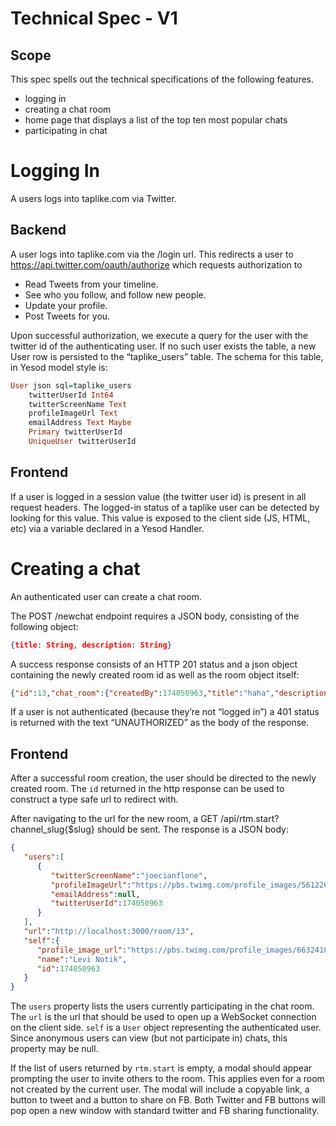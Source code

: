 # Technical Spec - V1

## Scope

This spec spells out the technical specifications of the following features.

- logging in
- creating a chat room
- home page that displays a list of the top ten most popular chats
- participating in chat

# Logging In

A users logs into taplike.com via Twitter.

## Backend

A user logs into taplike.com via the /login url. This redirects a user to https://api.twitter.com/oauth/authorize which requests authorization to

- Read Tweets from your timeline.
- See who you follow, and follow new people.
- Update your profile.
- Post Tweets for you.

Upon successful authorization, we execute a query for the user with the twitter id of the authenticating user. If no such user exists the table, a new User  row is persisted to the “taplike_users” table. The schema for this table, in Yesod model style is:

```haskell
User json sql=taplike_users
    twitterUserId Int64
    twitterScreenName Text
    profileImageUrl Text
    emailAddress Text Maybe
    Primary twitterUserId
    UniqueUser twitterUserId
```

## Frontend

If a user is logged in a session value (the twitter user id) is present in all request headers. The logged-in status of a taplike user can be detected by looking for this value. This value is exposed to the client side (JS, HTML, etc) via a variable declared in a Yesod Handler.


# Creating a chat

An authenticated user can create a chat room.

The POST /newchat endpoint requires a JSON body, consisting of the following object:

```json
{title: String, description: String}
```

A success response consists of an HTTP 201 status and a json object containing the newly created room id as well as the room object itself:

```json
{"id":13,"chat_room":{"createdBy":174050963,"title":"haha","description":"lol"}}
```

If a user is not authenticated (because they’re not “logged in”) a 401 status is returned with the text “UNAUTHORIZED” as the body of the response.

## Frontend

After a successful room creation, the user should be directed to the newly created room. The `id` returned in the http response can be used to construct a type safe url to redirect with.

After navigating to the url for the new room, a GET /api/rtm.start?channel_slug{$slug} should be sent. The response is a JSON body:

```json
{
   "users":[
      {
         "twitterScreenName":"joecianflone",
         "profileImageUrl":"https://pbs.twimg.com/profile_images/561226905815642113/Lv_DZLTF_normal.jpeg",
         "emailAddress":null,
         "twitterUserId":174050963
      }
   ],
   "url":"http://localhost:3000/room/13",
   "self":{
      "profile_image_url":"https://pbs.twimg.com/profile_images/663241074786312192/b6FsLFMy_normal.jpg",
      "name":"Levi Notik",
      "id":174050963
   }
}
```

The `users` property lists the users currently participating in the chat room. The `url` is the url that should be used to open up a WebSocket connection on the client side. `self` is a `User` object representing the authenticated user. Since anonymous users can view (but not participate in) chats, this property may be null.

If the list of users returned by `rtm.start` is empty, a modal should appear prompting the user to invite others to the room. This applies even for a room not created by the current user. The modal will include a copyable link, a button to tweet and a button to share on FB. Both Twitter and FB buttons will pop open a new window with standard twitter and FB sharing functionality.
